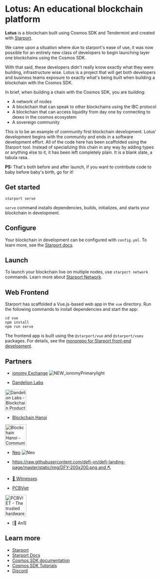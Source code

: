 # Lotus: An educational blockchain platform

**Lotus** is a blockchain built using Cosmos SDK and Tendermint and created with [Starport](https://github.com/tendermint/starport).

We came upon a situation where due to starport's ease of use, it was now possible for an entirely new class of developers to begin launching layer one blockchains using the Cosmos SDK.

With that said, these developers didn't really know exactly what they were building, infrastructure wise. Lotus is a project that will get both developers and business teams exposure to exactly what's being built when building a blockchain with the Cosmos SDK.

In brief, when building a chain with the Cosmos SDK, you are building:

* A network of nodes
* A blockchain that can speak to other blockchains using the IBC protocol
* A blockchain that can access liquidity from day one by connecting to dexes in the cosmos ecosystem
* A sovereign community

This is to be an example of community first blockchain development. Lotus' development begins with the community and ends in a software development effort. All of the code here has been scaffolded using the Starport tool. Instead of specializing this chain in any way by adding types or anything else to it, it has been left completely plain. It is a blank slate, a tabula rasa.

**PS:** That's both before and after launch, if you want to contribute code to baby before baby's birth, go for it!

## Get started

```
starport serve
```

`serve` command installs dependencies, builds, initializes, and starts your blockchain in development.

## Configure

Your blockchain in development can be configured with `config.yml`. To learn more, see the [Starport docs](https://docs.starport.network).

## Launch

To launch your blockchain live on multiple nodes, use `starport network` commands. Learn more about [Starport Network](https://github.com/tendermint/spn).

## Web Frontend

Starport has scaffolded a Vue.js-based web app in the `vue` directory. Run the following commands to install dependencies and start the app:

```
cd vue
npm install
npm run serve
```

The frontend app is built using the `@starport/vue` and `@starport/vuex` packages. For details, see the [monorepo for Starport front-end development](https://github.com/tendermint/vue).


## Partners
- [ionomy Exchange](https://ionomy.com/)
![NEW_ionomyPrimarylight](https://user-images.githubusercontent.com/71132155/118725842-78ba8d00-b7fe-11eb-95cb-71cfffa0941e.png)

- [Dandelion Labs](https://dandelionlabs.io/)
<img alt="Dandelion Labs - Blockchain Product and Research Agency" src="https://dandelionlabs.io/wp-content/uploads/2021/05/logo-dandelion-labs@4x.png" height="70px">

- [Blockchain Hanoi](https://blockchainhanoi.org/)
<img alt="Blockchain Hanoi - Community and Events" src="https://blockchainhanoi.org/wp-content/uploads/2021/05/blockchain_hanoi_logo@4x.png" height="70px">

- [Neo](https://neo.co/) <img alt="Neo" src="https://media-exp3.licdn.com/dms/image/C560BAQFMvXAcjdLhvQ/company-logo_200_200/0/1602110473139?e=2159024400&v=beta&t=RCp7MbF5AwUsr43rO9BpzpcH3r7KnNl2NHAkMnT7TDU">

- [https://raw.githubusercontent.com/defi-vn/defi-landing-page/master/static/img/DFY-200x200.png and ⛏️](https://defi.com.vm)

- [🤬 Witnesses](https://ecosynthesizer.com/blurt/witnesses)

- [PCBViet](https://pcbviet.com/)
<img alt="PCBVIET - The trusted hardware design partner" src="https://pcbviet.com/wp-content/uploads/2020/02/cropped-PCBViet_logo_350x70-1.png" height="70px">

- [👟 An1]


## Learn more

- [Starport](https://github.com/tendermint/starport)
- [Starport Docs](https://docs.starport.network)
- [Cosmos SDK documentation](https://docs.cosmos.network)
- [Cosmos SDK Tutorials](https://tutorials.cosmos.network)
- [Discord](https://discord.gg/W8trcGV)

